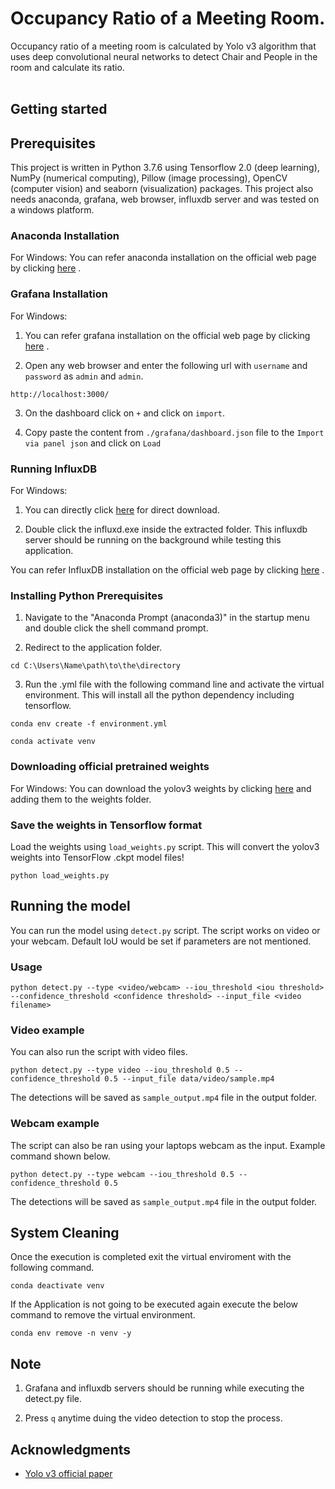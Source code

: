 # Occupancy Ratio of a Meeting Room.
Occupancy ratio of a meeting room is calculated by Yolo v3 algorithm that uses deep convolutional neural networks to detect Chair and People in the room and calculate its ratio. <br> <br>

## Getting started

## Prerequisites
This project is written in Python 3.7.6 using Tensorflow 2.0 (deep learning), NumPy (numerical computing), Pillow (image processing), OpenCV (computer vision) and seaborn (visualization) packages.
This project also needs anaconda, grafana, web browser, influxdb server and was tested on a windows platform.

### Anaconda Installation
For Windows:
You can refer anaconda installation on the official web page by clicking [here](https://docs.anaconda.com/anaconda/install/windows/) .

### Grafana Installation
For Windows:
1. You can refer grafana installation on the official web page by clicking [here](https://grafana.com/docs/grafana/latest/installation/windows/) .

2. Open any web browser and enter the following url with `username` and `password` as `admin` and `admin`.
```
http://localhost:3000/
```
3. On the dashboard click on `+` and click on `import`.

4. Copy paste the content from `./grafana/dashboard.json` file to the `Import via panel json` and click on `Load`


### Running InfluxDB
For Windows:
1. You can directly click [here](https://dl.influxdata.com/influxdb/releases/influxdb-1.8.0_windows_amd64.zip) for direct download.

2. Double click the influxd.exe inside the extracted folder. This influxdb server should be running on the background while testing this application.

You can refer InfluxDB installation on the official web page by clicking [here](https://portal.influxdata.com/downloads/) .

### Installing Python Prerequisites
1. Navigate to the "Anaconda Prompt (anaconda3)" in the startup menu and double click the shell command prompt.

2. Redirect to the application folder.

```
cd C:\Users\Name\path\to\the\directory
```

3. Run the .yml file with the following command line and activate the virtual environment. This will install all the python dependency including tensorflow.
```
conda env create -f environment.yml
```
```
conda activate venv
```

### Downloading official pretrained weights
For Windows:
You can download the yolov3 weights by clicking [here](https://pjreddie.com/media/files/yolov3.weights) and adding them to the weights folder.

### Save the weights in Tensorflow format
Load the weights using `load_weights.py` script. This will convert the yolov3 weights into TensorFlow .ckpt model files!
```
python load_weights.py
```

## Running the model
You can run the model using `detect.py` script. The script works on video or your webcam. Default IoU would be set if parameters are not mentioned.
### Usage
```
python detect.py --type <video/webcam> --iou_threshold <iou threshold> --confidence_threshold <confidence threshold> --input_file <video filename>
```

### Video example
You can also run the script with video files.
```
python detect.py --type video --iou_threshold 0.5 --confidence_threshold 0.5 --input_file data/video/sample.mp4
```
The detections will be saved as `sample_output.mp4` file in the output folder.

### Webcam example
The script can also be ran using your laptops webcam as the input. Example command shown below.
```
python detect.py --type webcam --iou_threshold 0.5 --confidence_threshold 0.5 
```
The detections will be saved as `sample_output.mp4` file in the output folder.

## System Cleaning
Once the execution is completed exit the virtual enviroment with the following command.
```
conda deactivate venv
```
If the Application is not going to be executed again execute the below command to remove the virtual environment.
```
conda env remove -n venv -y
```

## Note
1. Grafana and influxdb servers should be running while executing the detect.py file.

2. Press `q` anytime duing the video detection to stop the process.

## Acknowledgments
* [Yolo v3 official paper](https://arxiv.org/abs/1804.02767)